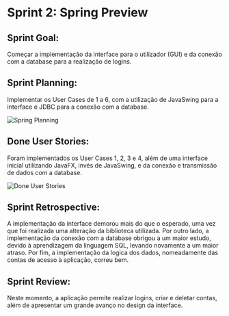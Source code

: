 # Sprint 2: Spring Preview

## Sprint Goal:

Começar a implementação da interface para o utilizador (GUI) e da conexão com a database para a realização de logins.

## Sprint Planning:

Implementar os User Cases de 1 a 6, com a utilização de JavaSwing para a interface e JDBC para a conexão com a database.

![Spring Planning](https://user-images.githubusercontent.com/109107004/216833861-238339df-b7e2-43d8-820a-1143be61f6c5.PNG)

## Done User Stories:

Foram implementados os User Cases 1, 2, 3 e 4, além de uma interface inicial utilizando JavaFX, invés de JavaSwing, e da conexão e transmissão de dados com a database.

![Done User Stories](https://user-images.githubusercontent.com/109107004/216833868-832e4d57-aa47-43ad-a418-c7de28ff6764.PNG)

## Sprint Retrospective:

A implementação da interface demorou mais do que o esperado, uma vez que foi realizada uma alteração da biblioteca utilizada. 
Por outro lado, a implementação da conexão com a database obrigou a um maior estudo, devido à aprendizagem da linguagem SQL, levando novamente a um maior atraso.
Por fim, a implementação da logica dos dados, nomeadamente das contas de acesso à aplicação, correu bem.

## Sprint Review:

Neste momento, a aplicação permite realizar logins, criar e deletar contas, além de apresentar um grande avanço no design da interface.
